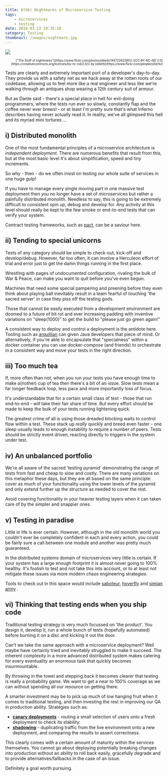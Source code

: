 ```yaml
---
title: 6(66) Nightmares of Microservice Testing
tags:
    - microservices
    - testing
date: 2018-03-13 19:35:18
category: Testing
thumbnail: /images/nightmare.jpg
---
```



![](/images/nightmare.jpg)
<div style="text-align: right"><sub><sup>["The Stuff of nightmares"](https://www.flickr.com/photos/ollierb/14572262390/) ([CC BY-NC-ND 2.0](https://creativecommons.org/licenses/by-nc-nd/2.0/)) by [ollierb](https://www.flickr.com/people/ollierb/)</sup></sub></div>

Tests are clearly and extremely important port of a developer's day-to-day. They provide us with a safety net as we hack away at the rotten roots of our codebase, allowing us to feel more like a real engineer and less like we're walking through an antiques shop wearing a 12th century suit of armour.

But as Dante said - there's a special place in hell for evil-doing programmers, where the tests run ever so slowly, constantly flap and the coffee never ever brews! - or at least I'm pretty sure that's what Inferno describes having never actually read it. In reality, we've all glimpsed this hell and its myriad mini tortures ...

## i) Distributed monolith

One of the most fundamental principles of a microservice architecture is *independent deployment*. There are numerous benefits that result from this, but at the most basic level it's about simplification, speed and tiny increments.

So why - then - do we often insist on testing our whole suite of services in one huge gulp!

If you have to manage every single moving part in one massive test deployment then you no longer have a set of microservices but rather a painfully distributed monolith. Needless to say, this is going to be extremely difficult to consistent spin up, debug and develop for. Any activity at this level should really be kept to the few smoke or end-to-end tests that can verify your system.

Contract testing frameworks, such as [pact](http://pact.io), can be a saviour here.

## ii) Tending to special unicorns

Tests of any category should be simple to check-out, kick-off and develop/debug. However, far too often, it can involve a Herculeon effort of trial and error just to get the damn things running in the first place.

Wrestling with pages of undocumented configuration, rivaling the bulk of War & Peace, can make you want to quit before you've even begun.

Machines that need some special pampering and preening before they even think about playing ball inevitably result in a team fearful of touching 'the sacred server' in case they piss off the testing gods.

Those that cannot be easily executed from a development environment are doomed to a future of bit rot and ever increasing padding with inventive variations on "sleep(1000)" to get the build to "please just go green again!"

A consistent way to deploy and control a deployment is the antidote here. Tooling such as [arquillian](http://arquillian.org/) can given Java developers that piece of mind. Or alternatively, if you're able to encapsulate that "specialness" within a docker container you can use docker-compose (and friends) to orchestrate in a consistent way and move your tests in the right direction.

## iii) Too much tea

If, more often than not, when you run your tests you have enough time to make a(nother) cup of tea then there's a bit of an issue. Slow tests mean a far longer feedback loop, less pace and more importantly loss of focus.

It's understandable that for a certain small class of test - those that run end-to-end - will take their fair share of time. But every effort should be made to keep the bulk of your tests running lightening quick.

The greatest crime of all is using those dreaded blocking waits to control flow within a test. These stack up *really* quickly and breed even faster - one sleep usually leads to enough instability to require a number of peers. Tests should be strictly event driven, reacting directly to triggers in the system under test.
    

## iv) An unbalanced portfolio

We're all aware of the sacred 'testing pyramid' demonstrating the range of tests from fast and cheap to slow and costly. There are many variations on this metaphor these days, but they are all based on the same principle: cover as much of your functionality using the lower levels of the pyramid and only extend further up the structure as needed to cover the rest.

Avoid covering functionality in your heavier testing layers when it can taken care of by the simpler and snappier ones.

## v) Testing in paradise

Little in life is ever certain. However, although in the old monolith world you couldn't ever be completely confident in each and every action, you could be fairly sure a call between one module and another was pretty much guaranteed.

In the distributed systems domain of microservices very little is certain. If your system has a large enough footprint it is almost never going to 100% healthy. It's foolish to test and not take this into account, or to at least not mitigate these issues via more modern chaos engineering strategies.

Tools to check out in this space would include [saboteur](https://github.com/tomakehurst/saboteur), [hoverfly](https://hoverfly.io/) and [simian army](https://github.com/Netflix/SimianArmy/wiki) .

## vi) Thinking that testing ends when you ship code

Traditional testing strategy is very much focussed on 'the product'. You design it, develop it, run a whole bunch of tests (hopefully automated) before burning it on a disc and kicking it out the door.

Can't we take the same approach with a microservice deployment? Well maybe have certainly tried and inevitably struggled to make it succeed. The inherent complexity in a more advanced distributed system makes catering for every eventuality an enormous task that quickly becomes insurmountable. 

By throwing in the towel and stepping back it becomes clearer that testing is really a probability game. We want to get a near to 100% coverage as we can without spending all our resource on getting there.

A smarter investment may be to pick up much of low hanging fruit when it comes to traditional testing, and then investing the rest in improving our QA in production ability. Strategies such as:

* [**canary deployments**](https://octopus.com/docs/deployment-patterns/canary-deployments) - routing a small selection of users onto a fresh deployment to check its stability.
* [**shadowing**](http://blog.christianposta.com/microservices/advanced-traffic-shadowing-patterns-for-microservices-with-istio-service-mesh/) - duplicating traffic from the live environment onto a new deployment, and comparing the results to assert correctness.

This clearly comes with a certain amount of maturity within the services themselves. You cannot go about deploying potentially breaking changes into production without an ability to roll back easily, gracefully degrade and to provide alternatives/fallbacks in the case of an issue.

Definitely a goal worth pursuing.
